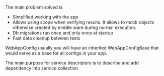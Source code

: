 
The main problem solved is 



- Simplified working with the app
- Allows using scope when verifying results. It allows to mock objects otherwise created by middle ware during normal execution.
- Db migrations run once and only once at startup
- Fast data cleanup between tests


WebAppConfig usually you will have an inherited WebAppConfigBase that would serve as 
a base for all configs in your app. 

The main purpose for service descriptors is to describe and add dependency into service collection
